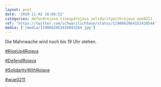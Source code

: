 ```yaml
---
layout: post
date: '2019-11-02 16:08:52'
categories: defendrojava riseup4rojava solidaritywithrojava wue0211
ref: 'https://twitter.com/schwarzlichtwue/status/1190662064152428544'
media: ['/media/1190662053436043264.jpg']
---
```

Die Mahnwache wird noch bis 19 Uhr stehen.



[#RiseUp4Rojava](/t/riseup4rojava)

[#DefendRojava](/t/defendrojava)

[#SolidarityWithRojava](/t/solidaritywithrojava)

[#wue0211](/t/wue0211) 